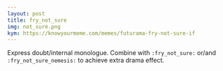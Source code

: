 ```yaml
---
layout: post
title: fry_not_sure
img: not_sure.png
kym: https://knowyourmeme.com/memes/futurama-fry-not-sure-if
---
```

Express doubt/internal monologue. Combine with `:fry_not_sure:` or/and `:fry_not_sure_nemesis:` to achieve extra 
drama effect.

